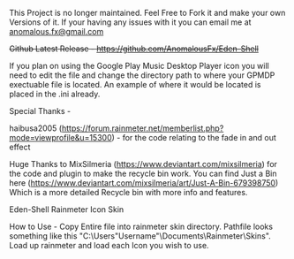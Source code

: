 This Project is no longer maintained.
Feel Free to Fork it and make your own Versions of it.
If your having any issues with it you can email me at anomalous.fx@gmail.com

<del>Github Latest Release - https://github.com/AnomalousFx/Eden-Shell</del>

If you plan on using the Google Play Music Desktop Player icon you will need to edit the file and change the directory path to where your GPMDP exectuable file is located. An example of where it would be located is placed in the .ini already. 

Special Thanks  - 

haibusa2005 (https://forum.rainmeter.net/memberlist.php?mode=viewprofile&u=15300) - for the code relating to the fade in and out effect

Huge Thanks to MixSilmeria (https://www.deviantart.com/mixsilmeria) for the code and plugin to make the recycle bin work. You can find Just a Bin here (https://www.deviantart.com/mixsilmeria/art/Just-A-Bin-679398750) Which is a more detailed Recycle bin with more info and features.


Eden-Shell
Rainmeter Icon Skin

How to Use - 
Copy Entire file into rainmeter skin directory. Pathfile looks something like this "C:\Users\"Username"\Documents\Rainmeter\Skins".
Load up rainmeter and load each Icon you wish to use.
